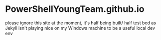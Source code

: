 # PowerShellYoungTeam.github.io

please ignore this site at the moment, it's half being built/ half test bed as Jekyll isn't playing nice on my Windows machine to be a useful local dev env
